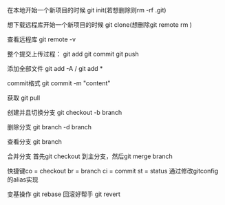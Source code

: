 在本地开始一个新项目的时候  git init(若想删除则rm -rf .git)

想下载远程库开始一个新项目的时候  git clone(想删除git remote rm )

查看远程库  git remote -v

整个提交上传过程： git add  git commit git push

添加全部文件  git add -A / git add *

commit格式 git commit -m "content"

获取 git pull

创建并且切换分支 git checkout -b branch

删除分支  git branch -d branch

查看分支  git branch

合并分支 首先git checkout 到主分支，然后git merge branch

快捷键co = checkout br = branch ci = commit st = status 通过修改gitconfig的alias实现

变基操作 git rebase
回滚好帮手 git revert